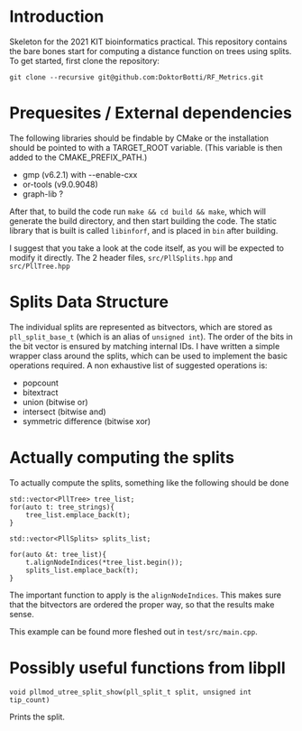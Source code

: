 # Introduction

Skeleton for the 2021 KIT bioinformatics practical. This repository contains the bare bones start for computing a
distance function on trees using splits. To get started, first clone the repository:

```
git clone --recursive git@github.com:DoktorBotti/RF_Metrics.git
```

# Prequesites / External dependencies
The following libraries should be findable by CMake or the installation should be pointed to with a TARGET_ROOT variable. (This variable is then added to the CMAKE_PREFIX_PATH.)
 - gmp (v6.2.1) with --enable-cxx
 - or-tools (v9.0.9048)
 - graph-lib ?

After that, to build the code run `make && cd build && make`, which will generate the build directory, and then start
building the code. The static library that is built is called `libinforf`, and is placed in `bin` after building.

I suggest that you take a look at the code itself, as you will be expected to modify it directly. The 2 header files,
`src/PllSplits.hpp` and `src/PllTree.hpp` 

# Splits Data Structure

The individual splits are represented as bitvectors, which are stored as `pll_split_base_t` (which is an alias of
`unsigned int`). The order of the bits in the bit vector is ensured by matching internal IDs. I have written a simple
wrapper class around the splits, which can be used to implement the basic operations required. A non exhaustive list of
suggested operations is:

- popcount
- bitextract
- union (bitwise or)
- intersect (bitwise and)
- symmetric difference (bitwise xor)

# Actually computing the splits

To actually compute the splits, something like the following should be done

```
std::vector<PllTree> tree_list;
for(auto t: tree_strings){
    tree_list.emplace_back(t);
}

std::vector<PllSplits> splits_list;

for(auto &t: tree_list){
    t.alignNodeIndices(*tree_list.begin());
    splits_list.emplace_back(t);
}
```

The important function to apply is the `alignNodeIndices`. This makes sure that the bitvectors are ordered the proper
way, so that the results make sense.

This example can be found more fleshed out in `test/src/main.cpp`.

# Possibly useful functions from libpll

```
void pllmod_utree_split_show(pll_split_t split, unsigned int tip_count)
```

Prints the split.
